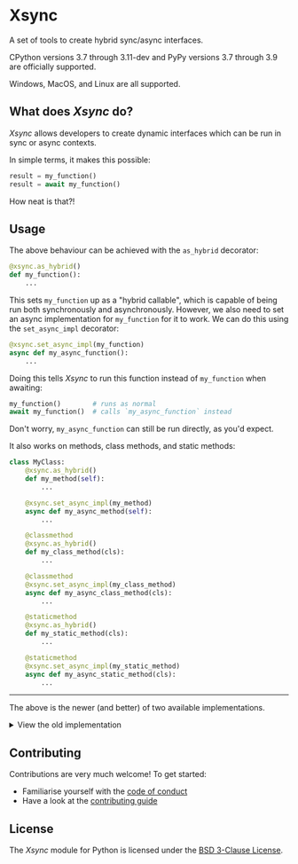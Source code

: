 # Xsync

A set of tools to create hybrid sync/async interfaces.

CPython versions 3.7 through 3.11-dev and PyPy versions 3.7 through 3.9 are officially supported.

Windows, MacOS, and Linux are all supported.

## What does *Xsync* do?

*Xsync* allows developers to create dynamic interfaces which can be run in sync or async contexts.

In simple terms, it makes this possible:

```py
result = my_function()
result = await my_function()
```

How neat is that?!

## Usage

The above behaviour can be achieved with the `as_hybrid` decorator:

```py
@xsync.as_hybrid()
def my_function():
    ...
```

This sets `my_function` up as a "hybrid callable", which is capable of being run both synchronously and asynchronously.
However, we also need to set an async implementation for `my_function` for it to work.
We can do this using the `set_async_impl` decorator:

```py
@xsync.set_async_impl(my_function)
async def my_async_function():
    ...
```

Doing this tells *Xsync* to run this function instead of `my_function` when awaiting:

```py
my_function()        # runs as normal
await my_function()  # calls `my_async_function` instead
```

Don't worry, `my_async_function` can still be run directly, as you'd expect.

It also works on methods, class methods, and static methods:

```py
class MyClass:
    @xsync.as_hybrid()
    def my_method(self):
        ...

    @xsync.set_async_impl(my_method)
    async def my_async_method(self):
        ...

    @classmethod
    @xsync.as_hybrid()
    def my_class_method(cls):
        ...

    @classmethod
    @xsync.set_async_impl(my_class_method)
    async def my_async_class_method(cls):
        ...

    @staticmethod
    @xsync.as_hybrid()
    def my_static_method(cls):
        ...

    @staticmethod
    @xsync.set_async_impl(my_static_method)
    async def my_async_static_method(cls):
        ...
```

***

The above is the newer (and better) of two available implementations.

<details>
<summary>View the old implementation</summary>

The above behaviour can be achieved with the `maybe_async` decorator:

```py
@xsync.maybe_async()
def my_function():
    ...
```

This sets `my_function` up as a "hybrid callable", which is capable of being run both synchronously and asynchronously.
However, we also need to set an async implementation for `my_function` for it to work.
We can do this by creating another function of the same name, but with an `_async_` prefix:

```py
async def _async_my_function():
    ...
```

*Xsync* searches for a function with the name of the original function prefixed by `_async_` at runtime, and runs this instead when awaiting:

```py
my_function()        # runs as normal
await my_function()  # calls `_async_my_function` instead
```

It also works on methods and class methods:

```py
class MyClass:
    @xsync.maybe_async()
    def my_method(self):
        ...

    async def _async_my_method(self):
        ...

    @classmethod
    @xsync.maybe_async()
    def my_class_method(cls):
        ...

    @classmethod
    async def _async_my_class_method(cls):
        ...
```

**This implementation does not work with static methods.**
</details>

## Contributing

Contributions are very much welcome! To get started:

* Familiarise yourself with the [code of conduct](https://github.com/parafoxia/analytix/blob/main/CODE_OF_CONDUCT.md)
* Have a look at the [contributing guide](https://github.com/parafoxia/analytix/blob/main/CONTRIBUTING.md)

## License

The *Xsync* module for Python is licensed under the [BSD 3-Clause License](https://github.com/parafoxia/Xsync/blob/main/LICENSE).
